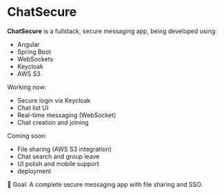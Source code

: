 # ChatSecure 

**ChatSecure** is a fullstack, secure messaging app, being developed using:
- Angular
- Spring Boot
- WebSockets
- Keycloak
- AWS S3

Working now:
- Secure login via Keycloak
- Chat list UI
- Real-time messaging (WebSocket)
- Chat creation and joining

Coming soon:
- File sharing (AWS S3 integration)
- Chat search and group leave
- UI polish and mobile support
- deployment

🎯 Goal: A complete secure messaging app with file sharing and SSO.

